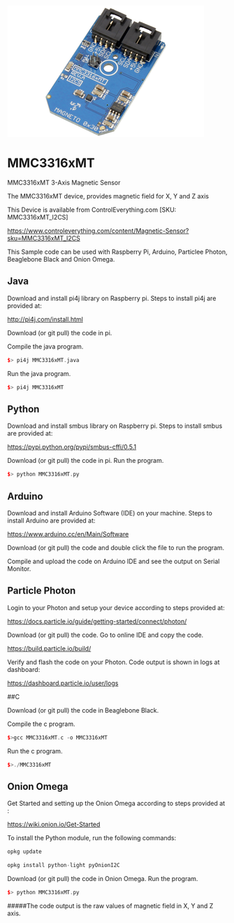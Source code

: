 [![MMC3316xMT](MMC3316xMT_I2CS.png)](https://www.controleverything.com/content/Magnetic-Sensor?sku=MMC3316xMT_I2CS)
# MMC3316xMT
MMC3316xMT 3-Axis Magnetic Sensor

The MMC3316xMT device, provides magnetic field for X, Y and Z axis

This Device is available from ControlEverything.com [SKU: MMC3316xMT_I2CS]

https://www.controleverything.com/content/Magnetic-Sensor?sku=MMC3316xMT_I2CS

This Sample code can be used with Raspberry Pi, Arduino, Particlee Photon, Beaglebone Black and Onion Omega.

## Java
Download and install pi4j library on Raspberry pi. Steps to install pi4j are provided at:

http://pi4j.com/install.html

Download (or git pull) the code in pi.

Compile the java program.
```cpp
$> pi4j MMC3316xMT.java
```

Run the java program.
```cpp
$> pi4j MMC3316xMT
```

## Python
Download and install smbus library on Raspberry pi. Steps to install smbus are provided at:

https://pypi.python.org/pypi/smbus-cffi/0.5.1

Download (or git pull) the code in pi. Run the program.

```cpp
$> python MMC3316xMT.py
```

## Arduino
Download and install Arduino Software (IDE) on your machine. Steps to install Arduino are provided at:

https://www.arduino.cc/en/Main/Software

Download (or git pull) the code and double click the file to run the program.

Compile and upload the code on Arduino IDE and see the output on Serial Monitor.


## Particle Photon

Login to your Photon and setup your device according to steps provided at:

https://docs.particle.io/guide/getting-started/connect/photon/

Download (or git pull) the code. Go to online IDE and copy the code.

https://build.particle.io/build/

Verify and flash the code on your Photon. Code output is shown in logs at dashboard:

https://dashboard.particle.io/user/logs


##C

Download (or git pull) the code in Beaglebone Black.

Compile the c program.
```cpp
$>gcc MMC3316xMT.c -o MMC3316xMT
```
Run the c program.
```cpp
$>./MMC3316xMT
```

## Onion Omega

Get Started and setting up the Onion Omega according to steps provided at :

https://wiki.onion.io/Get-Started

To install the Python module, run the following commands:
```cpp
opkg update
```
```cpp
opkg install python-light pyOnionI2C
```

Download (or git pull) the code in Onion Omega. Run the program.

```cpp
$> python MMC3316xMT.py
```

#####The code output is the raw values of magnetic field in X, Y and Z axis.
